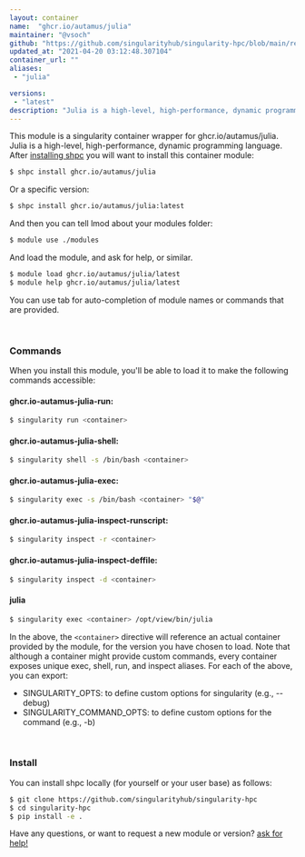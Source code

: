 ```yaml
---
layout: container
name:  "ghcr.io/autamus/julia"
maintainer: "@vsoch"
github: "https://github.com/singularityhub/singularity-hpc/blob/main/registry/ghcr.io/autamus/julia/container.yaml"
updated_at: "2021-04-20 03:12:48.307104"
container_url: ""
aliases:
 - "julia"

versions:
 - "latest"
description: "Julia is a high-level, high-performance, dynamic programming language."
---
```


This module is a singularity container wrapper for ghcr.io/autamus/julia.
Julia is a high-level, high-performance, dynamic programming language.
After [installing shpc](#install) you will want to install this container module:

```bash
$ shpc install ghcr.io/autamus/julia
```

Or a specific version:

```bash
$ shpc install ghcr.io/autamus/julia:latest
```

And then you can tell lmod about your modules folder:

```bash
$ module use ./modules
```

And load the module, and ask for help, or similar.

```bash
$ module load ghcr.io/autamus/julia/latest
$ module help ghcr.io/autamus/julia/latest
```

You can use tab for auto-completion of module names or commands that are provided.

<br>

### Commands

When you install this module, you'll be able to load it to make the following commands accessible:

#### ghcr.io-autamus-julia-run:

```bash
$ singularity run <container>
```

#### ghcr.io-autamus-julia-shell:

```bash
$ singularity shell -s /bin/bash <container>
```

#### ghcr.io-autamus-julia-exec:

```bash
$ singularity exec -s /bin/bash <container> "$@"
```

#### ghcr.io-autamus-julia-inspect-runscript:

```bash
$ singularity inspect -r <container>
```

#### ghcr.io-autamus-julia-inspect-deffile:

```bash
$ singularity inspect -d <container>
```


#### julia
       
```bash
$ singularity exec <container> /opt/view/bin/julia
```



In the above, the `<container>` directive will reference an actual container provided
by the module, for the version you have chosen to load. Note that although a container
might provide custom commands, every container exposes unique exec, shell, run, and
inspect aliases. For each of the above, you can export:

 - SINGULARITY_OPTS: to define custom options for singularity (e.g., --debug)
 - SINGULARITY_COMMAND_OPTS: to define custom options for the command (e.g., -b)

<br>
  
### Install

You can install shpc locally (for yourself or your user base) as follows:

```bash
$ git clone https://github.com/singularityhub/singularity-hpc
$ cd singularity-hpc
$ pip install -e .
```

Have any questions, or want to request a new module or version? [ask for help!](https://github.com/singularityhub/singularity-hpc/issues)